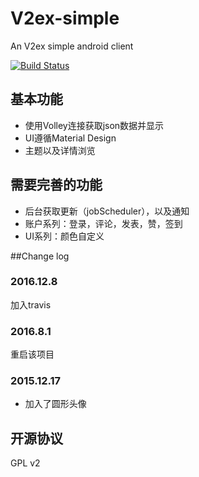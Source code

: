 # V2ex-simple
An V2ex simple android client

[![Build Status](https://travis-ci.org/fan123199/V2ex-simple.svg?branch=master)](https://travis-ci.org/fan123199/V2ex-simple)

## 基本功能

+ 使用Volley连接获取json数据并显示
+ UI遵循Material Design
+ 主题以及详情浏览


## 需要完善的功能

+ 后台获取更新（jobScheduler），以及通知
+ 账户系列：登录，评论，发表，赞，签到
+ UI系列：颜色自定义

##Change log

### 2016.12.8

加入travis

### 2016.8.1

重启该项目

### 2015.12.17

- 加入了圆形头像

## 开源协议

GPL v2
